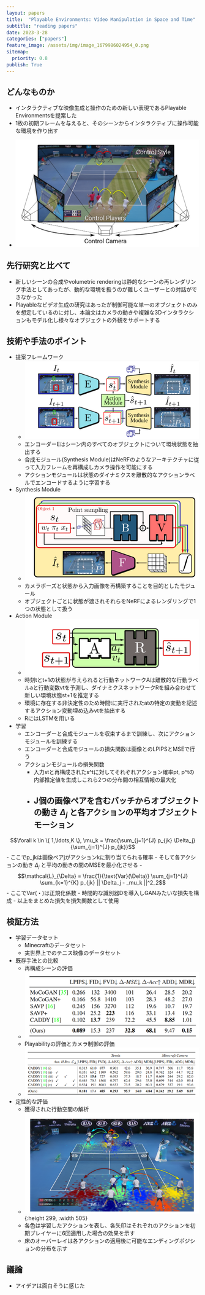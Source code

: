 ```yaml
---
layout: papers
title:  "Playable Environments: Video Manipulation in Space and Time"
subtitle: "reading papers"
date: 2023-3-28
categories: ["papers"]
feature_image: /assets/img/image_1679986024954_0.png
sitemap:
  priority: 0.8
publish: True
---
```

## どんなものか
- インタラクティブな映像生成と操作のための新しい表現であるPlayable Environmentsを提案した
- 1枚の初期フレームを与えると、そのシーンからインタラクティブに操作可能な環境を作り出す
<!--more-->
- ![image.png](/assets/img/image_1679986024954_0.png)

## 先行研究と比べて
- 新しいシーンの合成やvolumetric renderingは静的なシーンの再レンダリング手法としてあったが、動的な環境を扱うのが難しくユーザーとの対話ができなかった
- Playableなビデオ生成の研究はあったが制御可能な単一のオブジェクトのみを想定しているのに対し、本論文はカメラの動きや複雑な3Dインタラクションもモデル化し様々なオブジェクトの外観をサポートする

## 技術や手法のポイント
- 提案フレームワーク
	- ![image.png](/assets/img/image_1679986845409_0.png)
	- エンコーダーEはシーン内のすべてのオブジェクトについて環境状態を抽出する
	- 合成モジュール(Synthesis Module)はNeRFのようなアーキテクチャに従って入力フレームを再構成しカメラ操作を可能にする
	- アクションモジュールは状態のダイナミクスを離散的なアクションラベルでエンコードするように学習する
- Synthesis Module
	- ![image.png](/assets/img/image_1679987146945_0.png)
	- カメラポーズと状態から入力画像を再構築することを目的としたモジュール
	- オブジェクトごとに状態が渡されそれらをNeRFによるレンダリングで1つの状態として扱う
- Action Module
	- ![image.png](/assets/img/image_1679987467818_0.png)
	- 時刻tとt+1の状態が与えられると行動ネットワークAは離散的な行動ラベルaと行動変数vtを予測し、ダイナミクスネットワークRを組み合わせて新しい環境状態st+1を推定する
	- 環境に存在する非決定性のため時間tに実行されたatの特定の変動を記述するアクション変動埋め込みvtを抽出する
	- RにはLSTMを用いる
- 学習
	- エンコーダーと合成モジュールを収束するまで訓練し、次にアクションモジュールを訓練する
	- エンコーダーと合成モジュールの損失関数は画像とのLPIPSとMSEで行う
	- アクションモジュールの損失関数
		- 入力stと再構成されたs^tに対してそれぞれアクション確率pt, p^tの内部推定値を生成しこれら2つの分布間の相互情報の最大化
		- J個の画像ペアを含むバッチからオブジェクトの動き $\Delta_j$ と各アクションの平均オブジェクトモーション
			-
$$\forall k \in \{ 1,\ldots,K \}, \mu_k = \frac{\sum_{j=1}^{J} p_{jk} \Delta_j}{\sum_{j=1}^{J} p_{jk}}$$			- ここでp_jkは画像ペアjがアクションkに割り当てられる確率
			- そして各アクションの動き $\Delta_j$ と平均の動きの間のMSEを最小化させる
			-
$$\mathcal{L}_{\Delta} = \frac{1}{\text{Var}(\Delta)} \sum_{j=1}^{J} \sum_{k=1}^{K} p_{jk} || \Delta_j - _mu_k ||^2_2$$			- ここでVar(・)は正規化係数
		- 時間的な識別器Dを導入しGANみたいな損失を構成
		- 以上をまとめた損失を損失関数として使用

## 検証方法
- 学習データセット
	- Minecraftのデータセット
	- 実世界上でのテニス映像のデータセット
- 既存手法との比較
	- 再構成シーンの評価
	- ![image.png](/assets/img/image_1679989738084_0.png)
	- Playabilityの評価とカメラ制御の評価
	- ![image.png](/assets/img/image_1679989798604_0.png)
- 定性的な評価
	- 獲得された行動空間の解析
	- ![image.png](/assets/img/image_1679989890833_0.png){:height 299, :width 505}
	- 各色は学習したアクションを表し、各矢印はそれぞれのアクションを初期プレイヤーに6回適用した場合の効果を示す
	- 床のオーバーレイは各アクションの適用後に可能なエンディングポジションの分布を示す

## 議論
- アイデアは面白そうに感じた